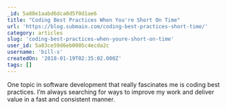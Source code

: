 ```yaml
---
_id: 5a88e1aabd6dca0d5f0d1ae6
title: "Coding Best Practices When You're Short On Time"
url: 'https://blog.submain.com/coding-best-practices-short-time/'
category: articles
slug: 'coding-best-practices-when-youre-short-on-time'
user_id: 5a83ce59d6eb0005c4ecda2c
username: 'bill-s'
createdOn: '2018-01-19T02:35:02.000Z'
tags: []
---
```


One topic in software development that really fascinates me is coding best practices. I’m always searching for ways to improve my work and deliver value in a fast and consistent manner.
